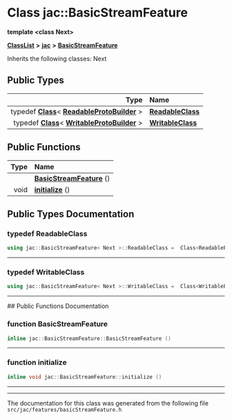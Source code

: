 

# Class jac::BasicStreamFeature

**template &lt;class Next&gt;**



[**ClassList**](annotated.md) **>** [**jac**](namespacejac.md) **>** [**BasicStreamFeature**](classjac_1_1BasicStreamFeature.md)








Inherits the following classes: Next














## Public Types

| Type | Name |
| ---: | :--- |
| typedef [**Class**](classjac_1_1Class.md)&lt; [**ReadableProtoBuilder**](structjac_1_1ReadableProtoBuilder.md) &gt; | [**ReadableClass**](#typedef-readableclass)  <br> |
| typedef [**Class**](classjac_1_1Class.md)&lt; [**WritableProtoBuilder**](structjac_1_1WritableProtoBuilder.md) &gt; | [**WritableClass**](#typedef-writableclass)  <br> |




















## Public Functions

| Type | Name |
| ---: | :--- |
|   | [**BasicStreamFeature**](#function-basicstreamfeature) () <br> |
|  void | [**initialize**](#function-initialize) () <br> |




























## Public Types Documentation




### typedef ReadableClass 

```C++
using jac::BasicStreamFeature< Next >::ReadableClass =  Class<ReadableProtoBuilder>;
```




<hr>



### typedef WritableClass 

```C++
using jac::BasicStreamFeature< Next >::WritableClass =  Class<WritableProtoBuilder>;
```




<hr>
## Public Functions Documentation




### function BasicStreamFeature 

```C++
inline jac::BasicStreamFeature::BasicStreamFeature () 
```




<hr>



### function initialize 

```C++
inline void jac::BasicStreamFeature::initialize () 
```




<hr>

------------------------------
The documentation for this class was generated from the following file `src/jac/features/basicStreamFeature.h`

